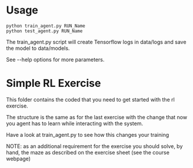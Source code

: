 
# Usage
```
python train_agent.py RUN_Name
python test_agent.py RUN_Name
```
The train_agent.py script will create Tensorflow logs in data/logs and save the model to data/models.

See --help options for more parameters.

# Simple RL Exercise
This folder contains the coded that you need to get started with the rl exercise.

The structure is the same as for the last exercise with the change that now you agent has to learn while interacting with the system.

Have a look at train_agent.py to see how this changes your training

NOTE: as an additional requirement for the exercise you should solve, by hand, the maze as described on the exercise sheet (see the course webpage)
